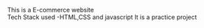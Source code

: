 This is a E-commerce website
<br>
Tech Stack used -HTML,CSS and javascript
It is a practice project 
